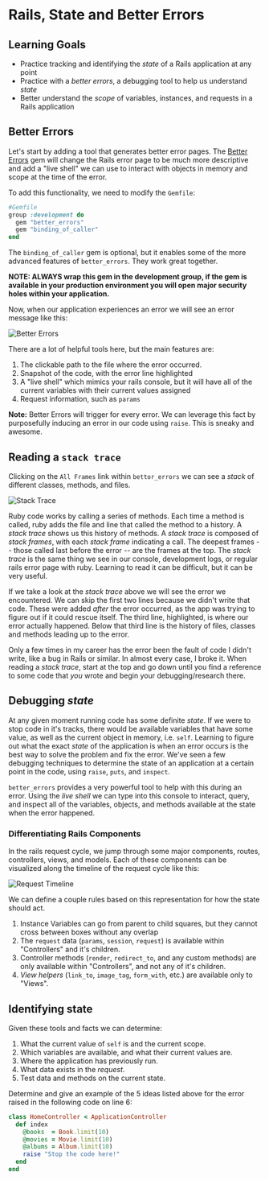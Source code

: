 # Rails, State and Better Errors
## Learning Goals
- Practice tracking and identifying the _state_ of a Rails application at any point
- Practice with a _better errors_, a debugging tool to help us understand _state_
- Better understand the _scope_ of variables, instances, and requests in a Rails application


## Better Errors
Let's start by adding a tool that generates better error pages. The [Better Errors](https://github.com/charliesome/better_errors) gem will change the Rails error page to be much more descriptive and add a "live shell" we can use to interact with objects in memory and scope at the time of the error.

To add this functionality, we need to modify the `Gemfile`:

```ruby
#Gemfile
group :development do
  gem "better_errors"
  gem "binding_of_caller"
end
```

The `binding_of_caller` gem is optional, but it enables some of the more advanced features of `better_errors`. They work great together.

__NOTE: ALWAYS wrap this gem in the development group, if the gem is available in your production environment you will open major security holes within your application.__

Now, when our application experiences an error we will see an error message like this:

![Better Errors](images/better-errors.png)

There are a lot of helpful tools here, but the main features are:

1. The clickable path to the file where the error occurred.
2. Snapshot of the code, with the error line highlighted
3. A "live shell" which mimics your rails console, but it will have all of the current variables with their current values assigned
4. Request information, such as `params`

__Note:__ Better Errors will trigger for every error. We can leverage this fact by purposefully inducing an error in our code using `raise`. This is sneaky and awesome.

## Reading a `stack trace`
Clicking on the `All Frames` link within `bettor_errors` we can see a _stack_ of different classes, methods, and files.

![Stack Trace](images/stack-trace.png)

Ruby code works by calling a series of methods.  Each time a method is called, ruby adds the file and line that called the method to a history. A _stack trace_ shows us this history of methods. A _stack trace_ is composed of _stack frames_, with each _stack frame_ indicating a call. The deepest frames  -- those called last before the error -- are the frames at the top. The _stack trace_ is the same thing we see in our console, development logs, or regular rails error page with ruby. Learning to read it can be difficult, but it can be very useful.

If we take a look at the _stack trace_ above we will see the error we encountered. We can skip the first two lines because we didn't write that code. These were added *after* the error occurred, as the app was trying to figure out if it could rescue itself. The third line, highlighted, is where our error actually happened. Below that third line is the history of files, classes and methods leading up to the error.

Only a few times in my career has the error been the fault of code I didn't write, like a bug in Rails or similar. In almost every case, I broke it. When reading a _stack trace_, start at the top and go down until you find a reference to some code that _you_ wrote and begin your debugging/research there.

## Debugging _state_

At any given moment running code has some definite _state_. If we were to stop code in it's tracks, there would be available variables that have some value, as well as the current object in memory, i.e. `self`. Learning to figure out what the exact _state_ of the application is when an error occurs is the best way to solve the problem and fix the error. We've seen a few debugging techniques to determine the state of an application at a certain point in the code, using `raise`, `puts`, and `inspect`.

`better_errors` provides a very powerful tool to help with this during an error. Using the _live shell_ we can type into this console to interact, query, and inspect all of the variables, objects, and methods available at the state when the error happened.

### Differentiating Rails Components

In the rails request cycle, we jump through some major components, routes, controllers, views, and models. Each of these components can be visualized along the timeline of the request cycle like this:

![Request Timeline](images/request-timeline.png)

We can define a couple rules based on this representation for how the state should act.

1. Instance Variables can go from parent to child squares, but they cannot cross between boxes without any overlap
2. The `request` data (`params`, `session`, `request`) is available within "Controllers" and it's children.
3. Controller methods (`render`, `redirect_to`, and any custom methods) are only available within "Controllers", and not any of it's children.
4. _View helpers_ (`link_to`, `image_tag`, `form_with`, etc.) are available only to "Views".

## Identifying state
Given these tools and facts we can determine:

1. What the current value of `self` is and the current scope.
2. Which variables are available, and what their current values are.
3. Where the application has previously run.
4. What data exists in the _request_.
5. Test data and methods on the current state.

Determine and give an example of the 5 ideas listed above for the error raised in the following code on line 6:

```ruby
class HomeController < ApplicationController
  def index
    @books  = Book.limit(10)
    @movies = Movie.limit(10)
    @albums = Album.limit(10)
    raise "Stop the code here!"
  end
end
```
